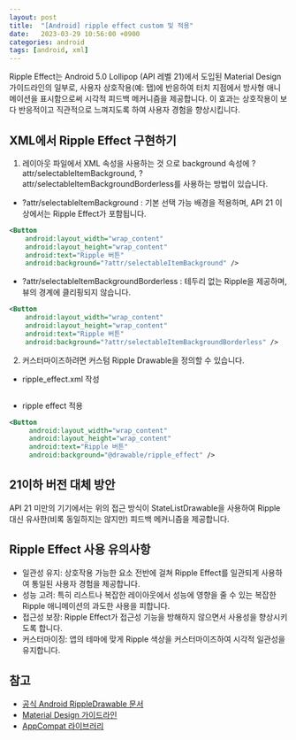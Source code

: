 ```yaml
---
layout: post
title:  "[Android] ripple effect custom 및 적용"
date:   2023-03-29 10:56:00 +0900
categories: android
tags: [android, xml]
---
```


Ripple Effect는 Android 5.0 Lollipop (API 레벨 21)에서 도입된 Material Design 가이드라인의 일부로, 사용자 상호작용(예: 탭)에 반응하여 터치 지점에서 방사형 애니메이션을 표시함으로써 시각적 피드백 메커니즘을 제공합니다. 이 효과는 상호작용이 보다 반응적이고 직관적으로 느껴지도록 하여 사용자 경험을 향상시킵니다.

## XML에서 Ripple Effect 구현하기
1. 레이아웃 파일에서 XML 속성을 사용하는 것 으로 background 속성에 ?attr/selectableItemBackground, ?attr/selectableItemBackgroundBorderless를 사용하는 방법이 있습니다.
- ?attr/selectableItemBackground : 기본 선택 가능 배경을 적용하며, API 21 이상에서는 Ripple Effect가 포함됩니다.
```xml
<Button
    android:layout_width="wrap_content"
    android:layout_height="wrap_content"
    android:text="Ripple 버튼"
    android:background="?attr/selectableItemBackground" />
```
- ?attr/selectableItemBackgroundBorderless : 테두리 없는 Ripple을 제공하며, 뷰의 경계에 클리핑되지 않습니다.
```xml
<Button
    android:layout_width="wrap_content"
    android:layout_height="wrap_content"
    android:text="Ripple 버튼"
    android:background="?attr/selectableItemBackgroundBorderless" />
```
2. 커스터마이즈하려면 커스텀 Ripple Drawable을 정의할 수 있습니다.
- ripple_effect.xml 작성
```xml
```

- ripple effect 적용
```xml
<Button
     android:layout_width="wrap_content"
     android:layout_height="wrap_content"
     android:text="Ripple 버튼"
     android:background="@drawable/ripple_effect" />
```

## 21이하 버전 대체 방안
API 21 미만의 기기에서는 위의 접근 방식이 StateListDrawable을 사용하여 Ripple 대신 유사한(비록 동일하지는 않지만) 피드백 메커니즘을 제공합니다.

## Ripple Effect 사용 유의사항
- 일관성 유지: 상호작용 가능한 요소 전반에 걸쳐 Ripple Effect를 일관되게 사용하여 통일된 사용자 경험을 제공합니다.
- 성능 고려: 특히 리스트나 복잡한 레이아웃에서 성능에 영향을 줄 수 있는 복잡한 Ripple 애니메이션의 과도한 사용을 피합니다.
- 접근성 보장: Ripple Effect가 접근성 기능을 방해하지 않으면서 사용성을 향상시키도록 합니다.
- 커스터마이징: 앱의 테마에 맞게 Ripple 색상을 커스터마이즈하여 시각적 일관성을 유지합니다.


## 참고
- [공식 Android RippleDrawable 문서](https://developer.android.com/reference/android/graphics/drawable/RippleDrawable)
- [Material Design 가이드라인]()
- [AppCompat 라이브러리](https://developer.android.com/jetpack/androidx/releases/appcompat?hl=ko)